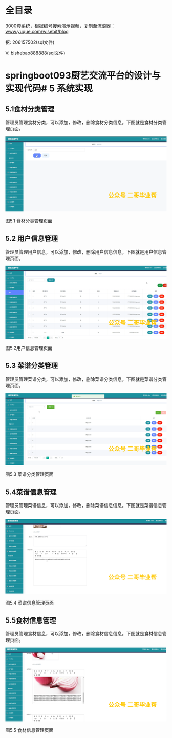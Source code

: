 # 全目录

3000套系统，根据编号搜索演示视频，复制至流浪器：www.yuque.com/wisebit/blog


<p>抠: 206157502(sql文件)</p>
<p>V: bishebao888888(sql文件)</p>


# springboot093厨艺交流平台的设计与实现代码# 5 系统实现
## 5.1食材分类管理
管理员管理食材分类，可以添加，修改，删除食材分类信息。下图就是食材分类管理页面。

![](/md/blog.010.png)

图5.1 食材分类管理页面
## 5.2 用户信息管理
管理员管理用户信息，可以添加，修改，删除用户信息信息。下图就是用户信息管理页面。

![](/md/blog.011.png)

图5.2用户信息管理页面
## 5.3 菜谱分类管理
管理员管理菜谱分类，可以添加，修改，删除菜谱分类信息。下图就是菜谱分类管理页面。

![](/md/blog.012.png)

图5.3 菜谱分类管理页面
## 5.4菜谱信息管理
管理员管理菜谱信息，可以添加，修改，删除菜谱信息信息。下图就是菜谱信息管理页面。

![](/md/blog.013.png)

图5.4 菜谱信息管理页面
## 5.5食材信息管理
管理员管理食材信息，可以添加，修改，删除食材信息信息。下图就是食材信息管理页面。

![](/md/blog.014.png)

图5.5 食材信息管理页面









